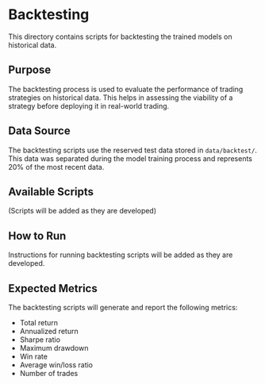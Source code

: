 # Backtesting

This directory contains scripts for backtesting the trained models on historical data.

## Purpose

The backtesting process is used to evaluate the performance of trading strategies on historical data. This helps in assessing the viability of a strategy before deploying it in real-world trading.

## Data Source

The backtesting scripts use the reserved test data stored in `data/backtest/`. This data was separated during the model training process and represents 20% of the most recent data.

## Available Scripts

(Scripts will be added as they are developed)

## How to Run

Instructions for running backtesting scripts will be added as they are developed.

## Expected Metrics

The backtesting scripts will generate and report the following metrics:
- Total return
- Annualized return
- Sharpe ratio
- Maximum drawdown
- Win rate
- Average win/loss ratio
- Number of trades 
